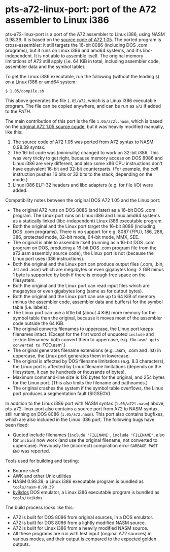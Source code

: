 # pts-a72-linux-port: port of the A72 assembler to Linux i386

pts-a72-linux-port is a port of the A72 assembler to Linux i386, using NASM
0.98.39. It is based on the [source code of A72
1.05](https://github.com/swanlizard/a72/tree/155413cbc1646ef4aad05353eab9332210bb31f4).
The ported program is cross-assembler: it still targets the 16-bit 8086
(including DOS .com programs), but it runs on Linux i386 and amd64 systems,
and it's libc-independent. It is not able to assemble itself. The original
memory limitations of A72 still apply (i.e. 64 KiB in total, including
assembler code, assembler data and the symbol table).

To get the Linux i386 executable, run the following (without the leading
`$`) on a Linux i386 or amd64 system:

```
$ 1.05/compile.sh
```

This above generates the file `1.05/a72`, which is a Linux i386 executable
program. The file can be copied anywhere, and can be run as `a72` if added
to the *PATH*.

The main contribution of this port is the file `1.05/a72l.nasm`, which is
based on the [original A72 1.05 source
coude](https://github.com/swanlizard/a72/tree/155413cbc1646ef4aad05353eab9332210bb31f4),
but it was heavily modified manually, like this:

1. The source code of A72 1.05 was ported from A72 syntax to NASM 0.98.39 syntax.
2. The 16-bit code was (minimally) changed to work on 32-bit i386. This was
   very tricky to get right, because memory access on DOS 8086 and Linux i386
   are very different, and also some x86 CPU instructions don't have
   equivalent 16-bit and 32-bit counterparts. (For example, the *call*
   instruction pushes 16 bits or 32 bits to the stack, depending on the mode.)
3. Linux i386 ELF-32 headers and libc adapters (e.g. for file I/O) were added.

Compatibility notes between the original DOS A72 1.05 and the Linux port:

* The original A72 runs on DOS 8086 (and later) as a 16-bit DOS .com program.
  The Linux port runs on Linux i386 and Linux amd64 systems as a statically
  linked (libc-independent) Linux i386 executable program.
* Both the original and the Linux port target the 16-bit 8086 (including
  DOS .com programs). There is no support for e.g. 8087 (FPU), 186, 286,
  386, protected mode, 32-bit mode, 64-bit mode, MMX, SEE.
* The original is able to assemble itself (running as a 16-bit DOS .com
  program on DOS, producing a 16-bit DOS .com program file from the a72.asm
  assembly source code), the Linux port is not (because the Linux port uses
  i386 instructions).
* Both the original and the Linux port can produce output files (.com, .bin,
  .lst and .asm) which are megabytes or even gigabytes long: 2 GiB minus 1
  byte is supported by both if there is enough free space on the filesystem.
* Both the original and the Linux port can read input files which are
  megabytes or even gigabytes long (same as for output bytes).
* Both the original and the Linux port can use up to 64 KiB of memory
  (minus the assembler code, assembler data and buffers) for the symbol
  table (i.e. labels).
* The Linux port can use a little bit (about 4 KiB) more memory for the
  symbol table than the original, because it moves most of the assembler
  code outside the 64 KiB.
* The original converts filenames to uppercase, the Linux port keeps
  filenames intact. (Except for the first word of unquoted `include` and
  `incbin` filenames: both convert them to uppercase, e.g. `fOo.asm' gets
  converted to `FOO.asm'.)
* The original generates filename extensions (e.g. .asm, .com and .lst) in
  uppercase, the Linux port generates them in lowercase.
* The original is affected by DOS filename limitations (e.g. 8.3
  characters), the Linux port is affected by Linux filename limitations
  (depends on the filesystem, it can be hundreds or thousands of bytes).
* Maximum command-line size is 126 bytes for the original, and 254 bytes
  for the Linux port. (This also limits the filename and pathnames.)
* The original crashes the system if the symbol table overflows, the
  Linux port produces a segmentation fault (SIGSEGV).

In addition to the Linux i386 port with NASM syntax (`1.05/a72l.nasm`)
above, pts-a72-linux-port also contains a source port from A72 to NASM
syntax, still running on DOS 8086 (`1.05/a72.nasm`). This port also contains
bugfixes, which are also included in the Linux i386 port. The following bugs
have been fixed:

* Quoted include filenames (`include 'FILENAME'`, `include "FILENAME"`, also
  for `incbin`) now work (and use the original filename, not converted to
  uppercase). Previously the (incorrect) compilation error `GARBAGE PAST
  END` was reported.

Tools used for building and testing:

* Bourne shell
* AWK and other Unix utilities
* NASM 0.98.39, a Linux i386 executable program is bundled as `tools/nasm-0.98.39`
* [kvikdos](https://github.com/pts/kvikdos) DOS emulator, a Linux i386
  executable program is bundled as `tools/kvikdos`

The build process looks like this:

* A72 is built for DOS 8086 from original sources, in a DOS emulator.
* A72 is built for DOS 8086 from a lightly modified NASM source.
* A72 is built for Linux i386 from a heavily modified NASM source.
* All these programs are run with test input (original A72 sources) in
  various modes, and their output is compared to the expected golden
  outputs.
